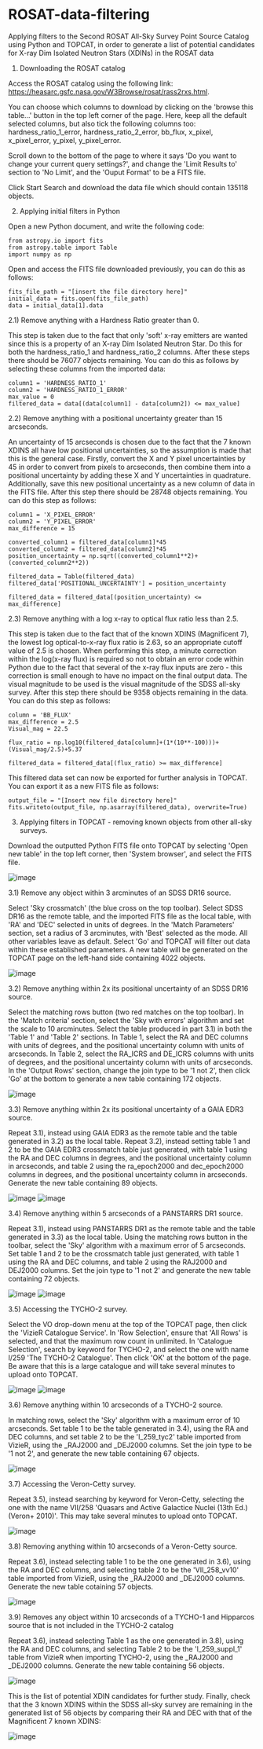 # ROSAT-data-filtering
Applying filters to the Second ROSAT All-Sky Survey Point Source Catalog using Python and TOPCAT, in order to generate a list of potential candidates for X-ray Dim Isolated Neutron Stars (XDINs) in the ROSAT data

1) Downloading the ROSAT catalog

Access the ROSAT catalog using the following link: https://heasarc.gsfc.nasa.gov/W3Browse/rosat/rass2rxs.html.

You can choose which columns to download by clicking on the 'browse this table...' button in the top left corner of the page. Here, keep all the default selected columns, but also tick the following columns too: hardness_ratio_1_error, hardness_ratio_2_error, bb_flux, x_pixel, x_pixel_error, y_pixel, y_pixel_error.

Scroll down to the bottom of the page to where it says 'Do you want to change your current query settings?', and change the 'Limit Results to' section to 'No Limit', and the 'Ouput Format' to be a FITS file.

Click Start Search and download the data file which should contain 135118 objects.

2) Applying initial filters in Python

Open a new Python document, and write the following code:

    from astropy.io import fits
    from astropy.table import Table
    import numpy as np

Open and access the FITS file downloaded previously, you can do this as follows:

    fits_file_path = "[insert the file directory here]"
    initial_data = fits.open(fits_file_path)
    data = initial_data[1].data

2.1) Remove anything with a Hardness Ratio greater than 0. 

This step is taken due to the fact that only 'soft' x-ray emitters are wanted since this is a property of an X-ray Dim Isolated Neutron Star. Do this for both the hardness_ratio_1 and hardness_ratio_2 columns. After these steps there should be 76077 objects remaining. You can do this as follows by selecting these columns from the imported data:

    column1 = 'HARDNESS_RATIO_1'
    column2 = 'HARDNESS_RATIO_1_ERROR'
    max_value = 0
    filtered_data = data[(data[column1] - data[column2]) <= max_value]

2.2) Remove anything with a positional uncertainty greater than 15 arcseconds.

An uncertainty of 15 arcseconds is chosen due to the fact that the 7 known XDINS all have low positional uncertainties, so the assumption is made that this is the general case. Firstly, convert the X and Y pixel uncertainties by 45 in order to convert from pixels to arcseconds, then combine them into a positional uncertainty by adding these X and Y uncertainties in quadrature. Additionally, save this new positional uncertainty as a new column of data in the FITS file. After this step there should be 28748 objects remaining. You can do this step as follows:

    column1 = 'X_PIXEL_ERROR'
    column2 = 'Y_PIXEL_ERROR'
    max_difference = 15

    converted_column1 = filtered_data[column1]*45
    converted_column2 = filtered_data[column2]*45
    position_uncertainty = np.sqrt((converted_column1**2)+(converted_column2**2))

    filtered_data = Table(filtered_data)
    filtered_data['POSITIONAL_UNCERTAINTY'] = position_uncertainty

    filtered_data = filtered_data[(position_uncertainty) <= max_difference]

2.3) Remove anything with a log x-ray to optical flux ratio less than 2.5. 

This step is taken due to the fact that of the known XDINS (Magnificent 7), the lowest log optical-to-x-ray flux ratio is 2.63, so an appropriate cutoff value of 2.5 is chosen. When performing this step, a minute correction within the log(x-ray flux) is required so not to obtain an error code within Python due to the fact that several of the x-ray flux inputs are zero - this correction is small enough to have no impact on the final output data. The visual magnitude to be used is the visual magnitude of the SDSS all-sky survey. After this step there should be 9358 objects remaining in the data. You can do this step as follows:

    column = 'BB_FLUX'
    max_difference = 2.5
    Visual_mag = 22.5
    
    flux_ratio = np.log10(filtered_data[column]+(1*(10**-100)))+(Visual_mag/2.5)+5.37

    filtered_data = filtered_data[(flux_ratio) >= max_difference]

This filtered data set can now be exported for further analysis in TOPCAT. You can export it as a new FITS file as follows:

    output_file = "[Insert new file directory here]"
    fits.writeto(output_file, np.asarray(filtered_data), overwrite=True)

3) Applying filters in TOPCAT - removing known objects from other all-sky surveys.

Download the outputted Python FITS file onto TOPCAT by selecting 'Open new table' in the top left corner, then 'System browser', and select the FITS file.

![image](https://github.com/SaCu2001/ROSAT-data-filtering/assets/148392974/97892d8c-ff75-41de-ac9c-ff99569c64fb)

3.1) Remove any object within 3 arcminutes of an SDSS DR16 source. 

Select 'Sky crossmatch' (the blue cross on the top toolbar). Select SDSS DR16 as the remote table, and the imported FITS file as the local table, with 'RA' and 'DEC' selected in units of degrees. In the 'Match Parameters' section, set a radius of 3 arcminutes, with 'Best' selected as the mode. All other variables leave as default. Select 'Go' and TOPCAT will filter out data within these established parameters. A new table will be generated on the TOPCAT page on the left-hand side containing 4022 objects.

![image](https://github.com/SaCu2001/ROSAT-data-filtering/assets/148392974/206f7d41-6731-408f-988f-8d7e72daf2bf)

3.2) Remove anything within 2x its positional uncertainty of an SDSS DR16 source. 

Select the matching rows button (two red matches on the top toolbar). In the 'Match criteria' section, select the 'Sky with errors' algorithm and set the scale to 10 arcminutes. Select the table produced in part 3.1) in both the 'Table 1' and 'Table 2' sections. In Table 1, select the RA and DEC columns with units of degrees, and the positional uncertainty column with units of arcseconds. In Table 2, select the RA_ICRS and DE_ICRS columns with units of degrees, and the positional uncertainty column with units of arcseconds. In the 'Output Rows' section, change the join type to be '1 not 2', then click 'Go' at the bottom to generate a new table containing 172 objects.

![image](https://github.com/SaCu2001/ROSAT-data-filtering/assets/148392974/1cf02ea3-5779-4d11-a411-3e15f647145f)

3.3) Remove anything within 2x its positional uncertainty of a GAIA EDR3 source. 

Repeat 3.1), instead using GAIA EDR3 as the remote table and the table generated in 3.2) as the local table. Repeat 3.2), instead setting table 1 and 2 to be the GAIA EDR3 crossmatch table just generated, with table 1 using the RA and DEC columns in degrees, and the positional uncertainty column in arcseconds, and table 2 using the ra_epoch2000 and dec_epoch2000 columns in degrees, and the positional uncertainty column in arcseconds. Generate the new table containing 89 objects.

![image](https://github.com/SaCu2001/ROSAT-data-filtering/assets/148392974/9f9a251d-f00f-456c-8a2e-a0411512f5c9)
![image](https://github.com/SaCu2001/ROSAT-data-filtering/assets/148392974/e0834a3d-9c3e-4b73-bf8a-58b35bdea247)

3.4) Remove anything within 5 arcseconds of a PANSTARRS DR1 source.

Repeat 3.1), instead using PANSTARRS DR1 as the remote table and the table generated in 3.3) as the local table. Using the matching rows button in the toolbar, select the 'Sky' algorithm with a maximum error of 5 arcseconds. Set table 1 and 2 to be the crossmatch table just generated, with table 1 using the RA and DEC columns, and table 2 using the RAJ2000 and DEJ2000 columns. Set the join type to '1 not 2' and generate the new table containing 72 objects.

![image](https://github.com/SaCu2001/ROSAT-data-filtering/assets/148392974/21cd333b-d301-4697-b05b-b2d763f0f20d)
![image](https://github.com/SaCu2001/ROSAT-data-filtering/assets/148392974/886cce81-71cc-400c-90be-853825193740)

3.5) Accessing the TYCHO-2 survey.

Select the VO drop-down menu at the top of the TOPCAT page, then click the 'VizieR Catalogue Service'. In 'Row Selection', ensure that 'All Rows' is selected, and that the maximum row count in unlimited. In 'Catalogue Selection', search by keyword for TYCHO-2, and select the one with name I/259 'The TYCHO-2 Catalogue'. Then click 'OK' at the bottom of the page. Be aware that this is a large catalogue and will take several minutes to upload onto TOPCAT.

![image](https://github.com/SaCu2001/ROSAT-data-filtering/assets/148392974/0afeb747-733f-448f-9126-afc81149be73)
![image](https://github.com/SaCu2001/ROSAT-data-filtering/assets/148392974/84b481c7-b91c-4a48-9f42-823d5ed76bc3)

3.6) Remove anything within 10 arcseconds of a TYCHO-2 source.

In matching rows, select the 'Sky' algorithm with a maximum error of 10 arcseconds. Set table 1 to be the table generated in 3.4), using the RA and DEC columns, and set table 2 to be the 'I_259_tyc2' table imported from VizieR, using the _RAJ2000 and _DEJ2000 columns. Set the join type to be '1 not 2', and generate the new table containing 67 objects.

![image](https://github.com/SaCu2001/ROSAT-data-filtering/assets/148392974/8b2444f3-2f42-4c3a-bd20-f8b6d0048ae8)

3.7) Accessing the Veron-Cetty survey.

Repeat 3.5), instead searching by keyword for Veron-Cetty, selecting the one with the name VII/258 'Quasars and Active Galactice Nuclei (13th Ed.)(Veron+ 2010)'. This may take several minutes to upload onto TOPCAT.

![image](https://github.com/SaCu2001/ROSAT-data-filtering/assets/148392974/b20b9af0-a4fc-4184-9d34-530903d6352d)

3.8) Removing anything within 10 arcseconds of a Veron-Cetty source.

Repeat 3.6), instead selecting table 1 to be the one generated in 3.6), using the RA and DEC columns, and selecting table 2 to be the 'VII_258_vv10' table imported from VizieR, using the _RAJ2000 and _DEJ2000 columns. Generate the new table cotaining 57 objects. 

![image](https://github.com/SaCu2001/ROSAT-data-filtering/assets/148392974/842914a8-c07e-4d4f-a03a-b801d5b1327b)

3.9) Removes any object within 10 arcseconds of a TYCHO-1 and Hipparcos source that is not included in the TYCHO-2 catalog

Repeat 3.6), instead selecting Table 1 as the one generated in 3.8), using the RA and DEC columns, and selecting Table 2 to be the 'l_259_suppl_1' table from VizieR when importing TYCHO-2, using the _RAJ2000 and _DEJ2000 columns. Generate the new table containing 56 objects.

![image](https://github.com/SaCu2001/ROSAT-data-filtering/assets/148392974/09e815fd-764f-4f88-9d77-4de0919c713d)

This is the list of potential XDIN candidates for further study. Finally, check that the 3 known XDINS within the SDSS all-sky survey are remaining in the generated list of 56 objects by comparing their RA and DEC with that of the Magnificent 7 known XDINS:

![image](https://github.com/SaCu2001/ROSAT-data-filters/assets/148392974/54ed6570-0f38-4c99-bdb8-fe2ba7b589cf)
